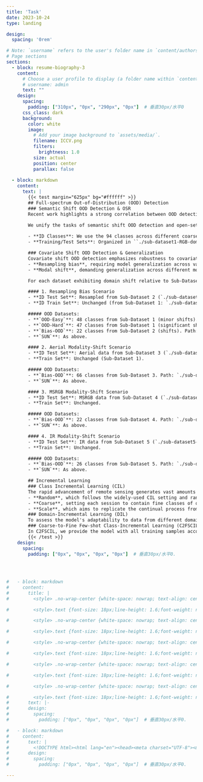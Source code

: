 ```yaml
---
title: 'Task'
date: 2023-10-24
type: landing

design:
  spacing: '0rem'

# Note: `username` refers to the user's folder name in `content/authors/`
# Page sections
sections:
  - block: resume-biography-3
    content:
      # Choose a user profile to display (a folder name within `content/authors/`)
      # username: admin
      text: ""
    design:
      spacing:
        padding: ["310px", "0px", "290px", "0px"]  # 垂直30px/水平0
      css_class: dark
      background:
        color: white
        image:
          # Add your image background to `assets/media/`.
          filename: ICCV.png
          filters:
            brightness: 1.0
          size: actual
          position: center
          parallax: false  
          
  - block: markdown
    content:
      text: |
        {{< test margin="625px" bg="#ffffff" >}}
        ## Full-spectrum Out-of-Distribution (OOD) Detection
        ### Semantic Shift OOD Detection & OSR
        Recent work highlights a strong correlation between OOD detection and OSR in both settings and performance. Both tasks detect new categories with shifted semantics, while OSR also requires maintaining in-distribution (ID) accuracy. OES supports evaluation of a model's ability to handle semantic shifts. Unlike existing remote sensing benchmarks that randomly split ID and OOD samples, OES consider the semantic shift degree between coarse and fine classes, aligning the setup with real-world deployment scenarios.

        We unify the tasks of semantic shift OOD detection and open-set recognition (OSR) into a single test task to evaluate the model's ability to handle semantic shifts.
        
        - **ID Classes**: We use the 94 classes across different coarse-classes as in-distribution (ID) classes, defined in ``./sub-dataset1-RGB-domain1/OOD_split/ID_94.txt``.
        - **Training/Test Sets**: Organized in ``./sub-dataset1-RGB-domain1/ID/train`` and ``./sub-dataset1-RGB-domain1/ID/test``.

        ### Covariate Shift OOD Detection & Generalization
        Covariate shift OOD detection emphasizes robustness to covariate shifts, also referred to as full-spectrum OOD detection, where the ID data remain semantically consistent, while covariates vary. Given the practical needs of remote sensing, we focus on the following shifts:
        - **Resampling bias**, requiring model generalization across varying acquisition parameters (angle, height, resolution, time) within the same modality; 
        - **Modal shift**, demanding generalization across different modalities (satellites, aerial images) for the same semantic categories.

        For each dataset exhibiting domain shift relative to Sub-Dataset 1, we define the following test tasks:

        #### 1. Resampling Bias Scenario
        - **ID Test Set**: Resampled from Sub-Dataset 2 (`./sub-dataset2-RGB-domain2/ID/test`).
        - **ID Train Set**: Unchanged (from Sub-Dataset 1: `./sub-dataset1-RGB-domain1/ID/train`).

        ##### OOD Datasets:
        - **`OOD-Easy`**: 48 classes from Sub-Dataset 1 (minor shifts).
        - **`OOD-Hard`**: 47 classes from Sub-Dataset 1 (significant shifts).
        - **`Bias-OOD`**: 22 classes from Sub-Dataset 2 (shifts). Path: `./sub-dataset2-RGB-domain2/OOD/test`.
        - **`SUN`**: As above.

        #### 2. Aerial Modality-Shift Scenario
        - **ID Test Set**: Aerial data from Sub-Dataset 3 (`./sub-dataset3-Aerial-domain3/ID/test`).
        - **Train Set**: Unchanged (Sub-Dataset 1).

        ##### OOD Datasets:
        - **`Bias-OOD`**: 66 classes from Sub-Dataset 3. Path: `./sub-dataset3-Aerial-domain3/OOD/test`.
        - **`SUN`**: As above.

        #### 3. MSRGB Modality-Shift Scenario
        - **ID Test Set**: MSRGB data from Sub-Dataset 4 (`./sub-dataset4-MSRGB-domain4/ID/test`).
        - **Train Set**: Unchanged.

        ##### OOD Datasets:
        - **`Bias-OOD`**: 22 classes from Sub-Dataset 4. Path: `./sub-dataset4-MSRGB-domain4/OOD/test`.
        - **`SUN`**: As above.

        #### 4. IR Modality-Shift Scenario
        - **ID Test Set**: IR data from Sub-Dataset 5 (`./sub-dataset5-IR-domain5/ID/test`).
        - **Train Set**: Unchanged.

        ##### OOD Datasets:
        - **`Bias-OOD`**: 26 classes from Sub-Dataset 5. Path: `./sub-dataset5-IR-domain5/OOD/test`.
        - **`SUN`**: As above.

        ## Incremental Learning
        ### Class Incremental Learning (CIL)
        The rapid advancement of remote sensing generates vast amounts of high-quality images daily, necessitating models to recognize novel classes in open-world scenarios. However, existing CIL benchmarks in remote sensing are constrained by limited category diversity, restricted coarse-grained coverage, and uniform data scales, inadequately capturing real-world complexities. To address these limitations, we evaluate existing CIL methods using three benchmarks:
        - **Random**, which follows the widely-used CIL setting and randomly assign classes to 10 sessions equally.
        - **Coarse**, setting each session to contain fine classes of one coarse category to simulate the continuous learning from data captured by different types of dedicated satellites by the model. We divide all the classes into 10 coarse categories corresponding to 10 sessions
        - **Scale**, which aims to replicate the continual process from large to small scales. The 10 sessions are evenly distributed categories based on a progression from large to small scales.
        ### Domain-Incremental Learning (DIL)
        To assess the model's adaptability to data from different domains, we benchmark DIL on OES.
        ### Coarse-to-Fine Few-shot Class-Incremental Learning (C2FSCIL)
        In C2FSCIL, we provide the model with all training samples accompanied by coarse labels in the base session, including 10 coarse classes. In the subsequent incremental sessions, we introduce samples with fine labels for each of the 10 coarse classes, supplying only 5 samples per class at each session, which is consistent with the few-shot setting.
        {{< /test >}}
    design:
      spacing:
        padding: ["0px", "0px", "0px", "0px"]  # 垂直30px/水平0.
        
  
      

#   - block: markdown
#     content:
#       title: |
#         <style> .no-wrap-center {white-space: nowrap; text-align: center;}</style><div class="no-wrap-center">Semantic Shift OOD Detection & OSR</div>

#         <style>.text {font-size: 18px;line-height: 1.6;font-weight: normal;}strong {font-weight: bold;color: red;}</style><div class="text">Home page of the large-scale fine-grained open-world remote-sensing datasets and benchmark <strong>OpenEarthSensing (OES)</strong> for various open-world remote-sensing downstream tasks, mainly including evaluating the ability of models to detect semantic shifts, adapt to covariate shifts, and continuously update the parameters without forgetting learned knowledge. OES includes 189 scene and object categories, covering the vast majority of potential semantic shifts that may occur in the real world. To provide a more comprehensive testbed for evaluating the generalization performance, OES encompasses five data domains with significant covariate shifts, including two RGB satellite domains, one RGB aerial domain, one multi-spectral RGB domain, and one infrared domain.  </div>

#         <style> .no-wrap-center {white-space: nowrap; text-align: center;}</style><div class="no-wrap-center">Covariate Shift OOD Detection & Generalization</div>

#         <style>.text {font-size: 18px;line-height: 1.6;font-weight: normal;}strong {font-weight: bold;color: red;}</style><div class="text">Home page of the large-scale fine-grained open-world remote-sensing datasets and benchmark <strong>OpenEarthSensing (OES)</strong> for various open-world remote-sensing downstream tasks, mainly including evaluating the ability of models to detect semantic shifts, adapt to covariate shifts, and continuously update the parameters without forgetting learned knowledge. OES includes 189 scene and object categories, covering the vast majority of potential semantic shifts that may occur in the real world. To provide a more comprehensive testbed for evaluating the generalization performance, OES encompasses five data domains with significant covariate shifts, including two RGB satellite domains, one RGB aerial domain, one multi-spectral RGB domain, and one infrared domain.  </div>

#         <style> .no-wrap-center {white-space: nowrap; text-align: center;}</style><div class="no-wrap-center">Class Incremental Learning</div>

#         <style>.text {font-size: 18px;line-height: 1.6;font-weight: normal;}strong {font-weight: bold;color: red;}</style><div class="text">Home page of the large-scale fine-grained open-world remote-sensing datasets and benchmark <strong>OpenEarthSensing (OES)</strong> for various open-world remote-sensing downstream tasks, mainly including evaluating the ability of models to detect semantic shifts, adapt to covariate shifts, and continuously update the parameters without forgetting learned knowledge. OES includes 189 scene and object categories, covering the vast majority of potential semantic shifts that may occur in the real world. To provide a more comprehensive testbed for evaluating the generalization performance, OES encompasses five data domains with significant covariate shifts, including two RGB satellite domains, one RGB aerial domain, one multi-spectral RGB domain, and one infrared domain.  </div>

#         <style> .no-wrap-center {white-space: nowrap; text-align: center;}</style><div class="no-wrap-center">Domain-Incremental Learning</div>

#         <style>.text {font-size: 18px;line-height: 1.6;font-weight: normal;}strong {font-weight: bold;color: red;}</style><div class="text">Home page of the large-scale fine-grained open-world remote-sensing datasets and benchmark <strong>OpenEarthSensing (OES)</strong> for various open-world remote-sensing downstream tasks, mainly including evaluating the ability of models to detect semantic shifts, adapt to covariate shifts, and continuously update the parameters without forgetting learned knowledge. OES includes 189 scene and object categories, covering the vast majority of potential semantic shifts that may occur in the real world. To provide a more comprehensive testbed for evaluating the generalization performance, OES encompasses five data domains with significant covariate shifts, including two RGB satellite domains, one RGB aerial domain, one multi-spectral RGB domain, and one infrared domain.  </div>

#         <style> .no-wrap-center {white-space: nowrap; text-align: center;}</style><div class="no-wrap-center">Coarse-to-Fine Few-shot Class-Incremental Learning</div>

#         <style>.text {font-size: 18px;line-height: 1.6;font-weight: normal;}strong {font-weight: bold;color: red;}</style><div class="text">Home page of the large-scale fine-grained open-world remote-sensing datasets and benchmark <strong>OpenEarthSensing (OES)</strong> for various open-world remote-sensing downstream tasks, mainly including evaluating the ability of models to detect semantic shifts, adapt to covariate shifts, and continuously update the parameters without forgetting learned knowledge. OES includes 189 scene and object categories, covering the vast majority of potential semantic shifts that may occur in the real world. To provide a more comprehensive testbed for evaluating the generalization performance, OES encompasses five data domains with significant covariate shifts, including two RGB satellite domains, one RGB aerial domain, one multi-spectral RGB domain, and one infrared domain.  </div>
#       text: |-
#       design:
#         spacing:
#           padding: ["0px", "0px", "0px", "0px"]  # 垂直30px/水平0.

#   - block: markdown
#     content:
#       text: |
#         <!DOCTYPE html><html lang="en"><head><meta charset="UTF-8"><meta name="viewport" content="width=device-width, initial-scale=1.0"><title>调整文字与网页左侧的间距</title><style>body {font-family: Arial, sans-serif;line-height: 1.6;margin: 0;padding-left: 20px; /* 设置左侧间距为20px */}.content {max-width: 800px;margin: 0 auto;padding: 20px;background-color: #f9f9f9;}</style></head><body><div class="content"><h1>这是标题</h1><p>这是一段文字，通过设置CSS中的padding属性，您可以调整文字与网页左侧的间距。</p></div></body></html>
#       design:
#         spacing:
#           padding: ["0px", "0px", "0px", "0px"]  # 垂直30px/水平0.

---
```

